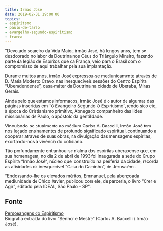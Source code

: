 ```yaml
---
title: Irmao Jose
date: 2019-02-01 19:00:00
topics: 
- espiritsmo
- paulo-de-tarso
- evangelho-segundo-espiritismo
- franca
---
```


"Devotado seareiro da Vida Maior, irmão José, há longos anos, tem se desdobrado no labor da 
Doutrina nos Céus do Triângulo Mineiro, fazendo parte da legião de Espíritos que da França, 
veio para o Brasil com o compromisso de aqui trabalhar pela sua implantação.

Durante muitos anos, irmão José expressou-se mediunicamente através de D. Maria Modesto Cravo, 
nas inesquecíveis sessões do Centro Espírita “Uberadendense”, casa-máter da Doutrina na cidade 
de Uberaba, Minas Gerais.

Ainda pelo que estamos informados, Irmão José é o autor de algumas das páginas inseridas em 
“O Evangelho Segundo O Espiritismo”, tendo sido ele, à época do Cristianismo primitivo, 
Abnegado companheiro das lides missionárias de Paulo, o apóstolo da gentilidade.

Vinculando-se atualmente ao médium Carlos A. Baccelli, Irmão José tem nos legado ensinamentos de 
profundo significado espiritual, continuando a cooperar através de suas obras, na divulgação 
das mensagens espíritas, exortando-nos à vivência do cotidiano.

Tão profundamente entranhou-se n’alma dos espíritas uberabense que, em sua homenagem, no dia 
2 de abril de 1993 foi inaugurada a sede do Grupo Espírita “Irmão José“, núcleo que, construído 
na periferia da cidade, recorda as atividades da inesquecível “Casa do Caminho”, de Jerusalém .

“Endossando-lhe os elevados méritos, Emmanuel, pela abençoada mediunidade de Chico Xavier, 
publicou com ele, de parceria, o livro “Crer e Agir”, editado pela IDEAL, São Paulo - SP".

## Fonte
[Personangens do Espiritismo](https://personagensdoespiritismo.blogspot.com/2013/12/irmao-jose.html)  
Biografia extraída do livro ”Senhor e Mestre” (Carlos A. Baccelli / Irmão José).

